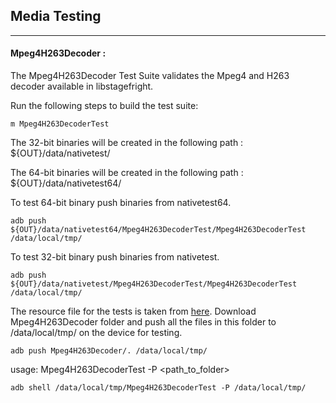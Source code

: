 ## Media Testing ##
---
#### Mpeg4H263Decoder :
The Mpeg4H263Decoder Test Suite validates the Mpeg4 and H263 decoder available in libstagefright.

Run the following steps to build the test suite:
```
m Mpeg4H263DecoderTest
```

The 32-bit binaries will be created in the following path : ${OUT}/data/nativetest/

The 64-bit binaries will be created in the following path : ${OUT}/data/nativetest64/

To test 64-bit binary push binaries from nativetest64.
```
adb push ${OUT}/data/nativetest64/Mpeg4H263DecoderTest/Mpeg4H263DecoderTest /data/local/tmp/
```

To test 32-bit binary push binaries from nativetest.
```
adb push ${OUT}/data/nativetest/Mpeg4H263DecoderTest/Mpeg4H263DecoderTest /data/local/tmp/
```

The resource file for the tests is taken from [here](https://drive.google.com/drive/folders/13cM4tAaVFrmr-zGFqaAzFBbKs75pnm9b).
Download Mpeg4H263Decoder folder and push all the files in this folder to /data/local/tmp/ on the device for testing.
```
adb push Mpeg4H263Decoder/. /data/local/tmp/
```

usage: Mpeg4H263DecoderTest -P \<path_to_folder\>
```
adb shell /data/local/tmp/Mpeg4H263DecoderTest -P /data/local/tmp/
```
